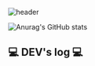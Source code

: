 ![header](https://capsule-render.vercel.app/api?type=waving&color=auto&height=250&section=header&text=안녕하세요&fontSize=90)


![Anurag's GitHub stats](https://github-readme-stats.vercel.app/api?username=980pro&theme=radical&show_icons=true)


## 💻 DEV's log 💻
